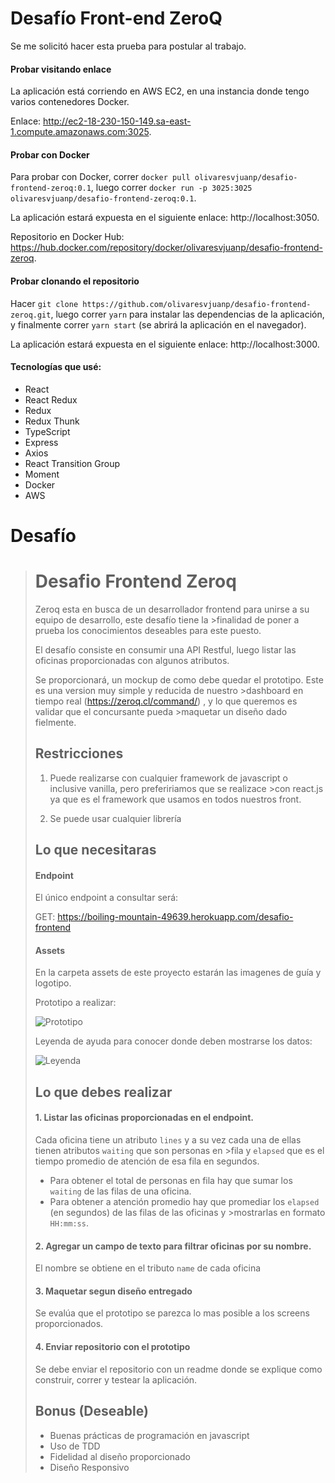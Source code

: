 # Desafío Front-end ZeroQ

Se me solicitó hacer esta prueba para postular al trabajo.

#### Probar visitando enlace

La aplicación está corriendo en AWS EC2, en una instancia donde tengo varios contenedores Docker.

Enlace: http://ec2-18-230-150-149.sa-east-1.compute.amazonaws.com:3025.

#### Probar con Docker

Para probar con Docker, correr `docker pull olivaresvjuanp/desafio-frontend-zeroq:0.1`, luego correr `docker run -p 3025:3025 olivaresvjuanp/desafio-frontend-zeroq:0.1`.

La aplicación estará expuesta en el siguiente enlace: http://localhost:3050.

Repositorio en Docker Hub: https://hub.docker.com/repository/docker/olivaresvjuanp/desafio-frontend-zeroq.

#### Probar clonando el repositorio

Hacer `git clone https://github.com/olivaresvjuanp/desafio-frontend-zeroq.git`, luego correr `yarn` para instalar las dependencias de la aplicación, y finalmente correr `yarn start` (se abrirá la aplicación en el navegador).

La aplicación estará expuesta en el siguiente enlace: http://localhost:3000.

#### Tecnologías que usé:
- React
- React Redux
- Redux
- Redux Thunk
- TypeScript
- Express
- Axios
- React Transition Group
- Moment
- Docker
- AWS

# Desafío

># Desafio Frontend Zeroq
>
>Zeroq esta en busca de un desarrollador frontend para unirse a su equipo de desarrollo, este desafío tiene la >finalidad de poner a prueba los conocimientos deseables para este puesto.
>
>El desafío consiste en consumir una API Restful, luego listar  las oficinas proporcionadas con algunos atributos.
>
>Se proporcionará, un mockup de como debe quedar el prototipo. Este es una version muy simple y reducida de nuestro >dashboard en tiempo real (https://zeroq.cl/command/) , y lo que queremos es validar que el concursante pueda >maquetar un diseño dado fielmente.
>
>## Restricciones
>
>1. Puede realizarse con cualquier framework de javascript o inclusive vanilla, pero prefeririamos que se realizace >con react.js ya que es el framework que usamos en todos nuestros front.
>
>2. Se puede usar cualquier librería
>
>## Lo que necesitaras
>
>#### Endpoint
>
>El único endpoint a consultar será:
>
>
> GET: https://boiling-mountain-49639.herokuapp.com/desafio-frontend
>
>#### Assets
>
>En la carpeta assets de este proyecto estarán las imagenes de guía y logotipo.
>
>Prototipo a realizar:
>
>![Prototipo](https://gitlab.com/hpichardo/desafio-frontend-zeroq/-/raw/master/assets/screens/index.png "prototipo")
>
>Leyenda de ayuda para conocer donde deben mostrarse los datos:
>
>![Leyenda](https://gitlab.com/hpichardo/desafio-frontend-zeroq/-/raw/master/assets/screens/legend.png "Leyenda")
>
>## Lo que debes realizar
>
>#### 1. Listar las oficinas proporcionadas en el endpoint.
>
>Cada oficina tiene un atributo `lines` y a su vez cada una de ellas tienen atributos `waiting` que son personas en >fila y `elapsed` que es el tiempo promedio de atención de esa fila en segundos.
>
>- Para obtener el total de personas en fila hay que sumar los `waiting` de las filas de una oficina.
>- Para obtener a atención promedio hay que promediar los `elapsed` (en segundos) de las filas de las oficinas y >mostrarlas en formato `HH:mm:ss`.
>
>#### 2. Agregar un campo de texto para filtrar oficinas por su nombre.
>El nombre se obtiene en el tributo `name` de cada oficina
>
>
>#### 3. Maquetar segun diseño entregado
>
>Se evalúa que el prototipo se parezca lo mas posible a los screens proporcionados.
>
>#### 4. Enviar repositorio con el prototipo
>
>Se debe enviar el repositorio con un readme donde se explique como construir, correr y testear la aplicación.
>
>## Bonus (Deseable)
>
>- Buenas prácticas de programación en javascript
>- Uso de TDD
>- Fidelidad al diseño proporcionado
>- Diseño Responsivo
